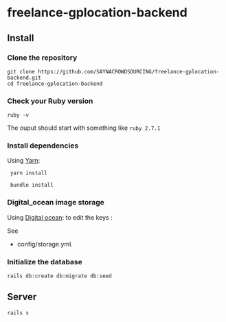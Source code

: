 # freelance-gplocation-backend



## Install

### Clone the repository

```shell
git clone https://github.com/SAYNACROWDSOURCING/freelance-gplocation-backend.git
cd freelance-gplocation-backend
```

### Check your Ruby version

```shell
ruby -v
```

The ouput should start with something like `ruby 2.7.1`


### Install dependencies

Using [Yarn](https://github.com/yarnpkg/yarn):

```shell
 yarn install
```

```shell
 bundle install
```

### Digital_ocean image storage
Using [Digital ocean](https://www.digitalocean.com/):
to edit the keys :

See 

* config/storage.yml.

### Initialize the database

```shell
rails db:create db:migrate db:seed
```


## Server

```shell
rails s
```


